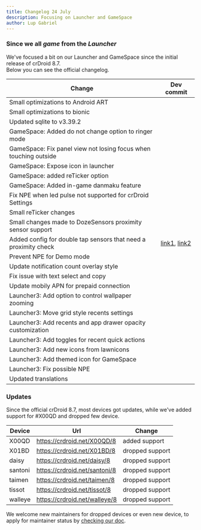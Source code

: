 ```yaml
---
title: Changelog 24 July
description: Focusing on Launcher and GameSpace
author: Lup Gabriel
---
```

### Since we all *game* from the *Launcher*

We've focused a bit on our Launcher and GameSpace since the initial release of crDroid 8.7.  
Below you can see the official changelog.

| Change | Dev commit |
| --- | --- |
| Small optimizations to Android ART | |
| Small optimizations to bionic | |
| Updated sqlite to v3.39.2 | |
| GameSpace: Added do not change option to ringer mode | |
| GameSpace: Fix panel view not losing focus when touching outside | |
| GameSpace: Expose icon in launcher | |
| GameSpace: added reTicker option | |
| GameSpace: Added in-game danmaku feature | |
| Fix NPE when led pulse not supported for crDroid Settings | |
| Small reTicker changes | |
| Small changes made to DozeSensors proximity sensor support | |
| Added config for double tap sensors that need a proximity check | [link1](https://github.com/crdroidandroid/android_frameworks_base/commit/5e2eecc1280a395c2fea60dffc16d3bca459f3d3), [link2](https://github.com/crdroidandroid/android_frameworks_base/commit/15076f91e5643ba652512de0e021669d1e3dbc12) |
| Prevent NPE for Demo mode | |
| Update notification count overlay style | |
| Fix issue with text select and copy | |
| Update mobily APN for prepaid connection | |
| Launcher3: Add option to control wallpaper zooming | |
| Launcher3: Move grid style recents settings | |
| Launcher3: Add recents and app drawer opacity customization | |
| Launcher3: Add toggles for recent quick actions | |
| Launcher3: Add new icons from lawnicons | |
| Launcher3: Add themed icon for GameSpace | |
| Launcher3: Fix possible NPE | |
| Updated translations | |

### Updates
Since the official crDroid 8.7, most devices got updates, while we've added support for #X00QD and dropped few device.

| Device | Url | Change |
| --- | --- | --- |
| X00QD | https://crdroid.net/X00QD/8 | added support |
| X01BD | https://crdroid.net/X01BD/8 | dropped support |
| daisy | https://crdroid.net/daisy/8 | dropped support |
| santoni | https://crdroid.net/santoni/8 | dropped support |
| taimen | https://crdroid.net/taimen/8 | dropped support |
| tissot | https://crdroid.net/tissot/8 | dropped support |
| walleye | https://crdroid.net/walleye/8 | dropped support |

We welcome new maintainers for dropped devices or even new device, to apply for maintainer status by [checking our doc](https://github.com/crdroidandroid/android#3-how-to-become-an-official-maintainer).
